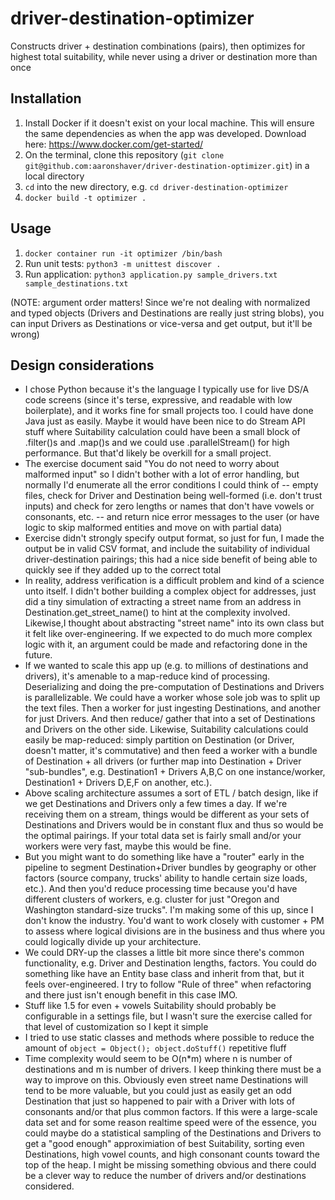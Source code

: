 # driver-destination-optimizer

Constructs driver + destination combinations (pairs), then optimizes for highest
total suitability, while never using a driver or destination more than once

## Installation

1. Install Docker if it doesn't exist on your local machine. This will ensure the same dependencies
as when the app was developed. Download here: https://www.docker.com/get-started/
1. On the terminal, clone this repository (`git clone git@github.com:aaronshaver/driver-destination-optimizer.git`) in a local directory
1. `cd` into the new directory, e.g. `cd driver-destination-optimizer`
1. `docker build -t optimizer .`

## Usage

1. `docker container run -it optimizer /bin/bash`
1. Run unit tests: `python3 -m unittest discover .`
1. Run application: `python3 application.py sample_drivers.txt sample_destinations.txt`

(NOTE: argument order matters! Since we're not dealing with normalized and typed objects
(Drivers and Destinations are really just string blobs), you can input Drivers as
Destinations or vice-versa and get output, but it'll be wrong)

## Design considerations

* I chose Python because it's the language I typically use for live DS/A code
screens (since it's terse, expressive, and readable with low boilerplate), and
it works fine for small projects too. I could have done Java just as easily.
Maybe it would have been nice to do Stream API stuff where Suitability
calculation could have been a small block of .filter()s and .map()s and we could
use .parallelStream() for high performance. But that'd likely be overkill for a
small project.
* The exercise document said "You do not need to worry about malformed input" so I
didn't bother with a lot of error handling, but normally I'd enumerate all the
error conditions I could think of -- empty files, check for Driver and
Destination being well-formed (i.e. don't trust inputs) and check for zero
lengths or names that don't have vowels or consonants, etc. -- and return nice
error messages to the user (or have logic to skip malformed entities and move
on with partial data)
* Exercise didn't strongly specify output format, so just for fun, I made the
output be in valid CSV format, and include the suitability of individual
driver-destination pairings; this had a nice side benefit of being able to
quickly see if they added up to the correct total
* In reality, address verification is a difficult problem and kind of a science
unto itself. I didn't bother building a complex object for addresses, just did a
tiny simulation of extracting a street name from an address in
Destination.get_street_name() to hint at the complexity involved. Likewise,I
thought about abstracting "street name" into its own class but it felt like
over-engineering. If we expected to do much more complex logic with it, an
argument could be made and refactoring done in the future.
* If we wanted to scale this app up (e.g. to millions of destinations and
drivers), it's amenable to a map-reduce kind of processing. Deserializing and
doing the pre-computation of Destinations and Drivers is parallelizable. We
could have a worker whose sole job was to split up the text files. Then a worker
for just ingesting Destinations, and another for just Drivers. And then reduce/
gather that into a set of Destinations and Drivers on the other side. Likewise,
Suitability calculations could easily be map-reduced: simply partition on
Destination (or Driver, doesn't matter, it's commutative) and then feed a worker
with a bundle of Destination + all drivers (or further map into Destination +
Driver "sub-bundles", e.g. Destination1 + Drivers A,B,C on one instance/worker,
Destination1 + Drivers D,E,F on another, etc.).
* Above scaling architecture assumes a sort of ETL / batch design, like if we
get Destinations and Drivers only a few times a day. If we're receiving them on
a stream, things would be different as your sets of Destinations and Drivers
would be in constant flux and thus so would be the optimal pairings. If your
total data set is fairly small and/or your workers were very fast, maybe this
would be fine.
* But you might want to do something like have a "router" early in
the pipeline to segment Destination+Driver bundles by geography or other factors
(source company, trucks' ability to handle certain size loads, etc.). And then
you'd reduce processing time because you'd have different clusters of workers,
e.g. cluster for just "Oregon and Washington standard-size trucks". I'm
making some of this up, since I don't know the industry. You'd want to work
closely with customer + PM to assess where logical divisions are in the business
and thus where you could logically divide up your architecture.
* We could DRY-up the classes a little bit more since there's common
functionality, e.g. Driver and Destination lengths, factors. You could do
something like have an Entity base class and inherit from that, but it feels
over-engineered. I try to follow "Rule of three" when refactoring and there just
isn't enough benefit in this case IMO.
* Stuff like 1.5 for even + vowels Suitability should probably be configurable
in a settings file, but I wasn't sure the exercise called for that level of
customization so I kept it simple
* I tried to use static classes and methods where possible to reduce the amount
of `object = Object(); object.doStuff()` repetitive fluff
* Time complexity would seem to be O(n*m) where n is number of destinations and
m is number of drivers. I keep thinking there must be a way to improve on this.
Obviously even street name Destinations will tend to be more valuable, but you
could just as easily get an odd Destination that just so happened to pair with
a Driver with lots of consonants and/or that plus common factors. If this were
a large-scale data set and for some reason realtime speed were of the essence,
you could maybe do a statistical sampling of the Destinations and Drivers to
get a "good enough" approximiation of best Suitability, sorting even
Destinations, high vowel counts, and high consonant counts toward the top of the
heap. I might be missing something obvious and there could be a clever way to
reduce the number of drivers and/or destinations considered.
